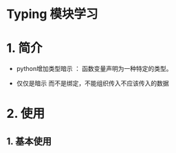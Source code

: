 # Typing 模块学习

# 1. 简介

* python增加类型暗示 ： 函数变量声明为一种特定的类型。

* 仅仅是暗示 而不是绑定，不能组织传入不应该传入的数据

# 2. 使用

## 1. 基本使用


